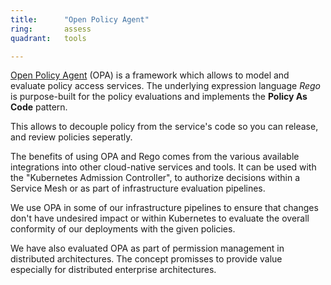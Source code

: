 ```yaml
---
title:      "Open Policy Agent"
ring:       assess
quadrant:   tools

---
```


[Open Policy Agent](https://www.openpolicyagent.org/) (OPA) is a framework which allows to model and evaluate policy access services. The underlying expression language *Rego* is purpose-built for the policy evaluations and implements the **Policy As Code** pattern. 

This allows to decouple policy from the service's code so you can release, and review policies seperatly.

The benefits of using OPA and Rego comes from the various available integrations into other cloud-native services and tools. It can be used with the "Kubernetes Admission Controller", to authorize decisions within a Service Mesh or as part of infrastructure evaluation pipelines. 

We use OPA in some of our infrastructure pipelines to ensure that changes don't have undesired impact or within Kubernetes to evaluate the overall conformity of our deployments with the given policies.

We have also evaluated OPA as part of permission management in distributed architectures. The concept promisses to provide value especially for distributed enterprise architectures.
